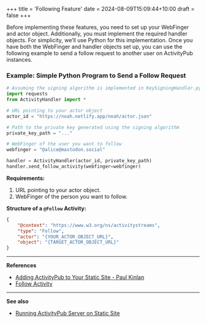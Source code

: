 +++
title = 'Following Feature'
date = 2024-08-09T15:09:44+10:00
draft = false
+++

Before implementing these features, you need to set up your WebFinger and actor object. Additionally, you must implement the required handler objects. For simplicity, we’ll use Python for this implementation. Once you have both the WebFinger and handler objects set up, you can use the following example to send a follow request to another user on ActivityPub instances.

### Example: Simple Python Program to Send a Follow Request

```python
# Assuming the signing algorithm is implemented in KeySigningHandler.py in the same directory
import requests
from ActivityHandler import *

# URL pointing to your actor object
actor_id = "https://noah.netlify.app/noah/actor.json"

# Path to the private key generated using the signing algorithm
private_key_path = "..."

# WebFinger of the user you want to follow
webfinger = "@alice@mastodon.social"

handler = ActivityHandler(actor_id, private_key_path)
handler.send_follow_activity(webfinger=webfinger)
```
**Requirements:**

1. URL pointing to your actor object.
2. WebFinger of the person you want to follow.

**Structure of a `@Follow` Activity:**

```json
{
    "@context": "https://www.w3.org/ns/activitystreams",
    "type": "Follow",
    "actor": "{YOUR_ACTOR_OBJECT_URL}", 
    "object": "{TARGET_ACTOR_OBJECT_URL}"
}
```

---
**References** 
- [Adding ActivityPub to Your Static Site - Paul Kinlan](https://paul.kinlan.me/adding-activity-pub-to-your-static-site/)
- [Follow Activity](https://www.w3.org/TR/activitypub/#follow-activity-outbox)

---

**See also**
- [Running ActivityPub Server on Static Site](/activitypub_static/page/running_activitypub_server_leveraging_static_web_hosting/)
